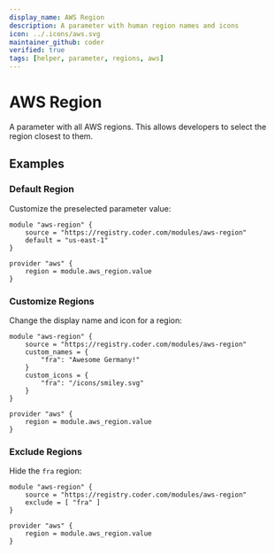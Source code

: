 ```yaml
---
display_name: AWS Region
description: A parameter with human region names and icons
icon: ../.icons/aws.svg
maintainer_github: coder
verified: true
tags: [helper, parameter, regions, aws]
---
```


# AWS Region

A parameter with all AWS regions. This allows developers to select
the region closest to them.

## Examples

### Default Region

Customize the preselected parameter value:

```hcl
module "aws-region" {
    source = "https://registry.coder.com/modules/aws-region"
    default = "us-east-1"
}

provider "aws" {
    region = module.aws_region.value
}
```

### Customize Regions

Change the display name and icon for a region:

```hcl
module "aws-region" {
    source = "https://registry.coder.com/modules/aws-region"
    custom_names = {
        "fra": "Awesome Germany!"
    }
    custom_icons = {
        "fra": "/icons/smiley.svg"
    }
}

provider "aws" {
    region = module.aws_region.value
}
```

### Exclude Regions

Hide the `fra` region:

```hcl
module "aws-region" {
    source = "https://registry.coder.com/modules/aws-region"
    exclude = [ "fra" ]
}

provider "aws" {
    region = module.aws_region.value
}
```
